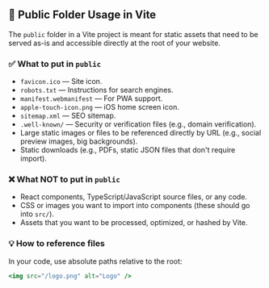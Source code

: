 ## 📂 Public Folder Usage in Vite

The `public` folder in a Vite project is meant for static assets that need to be served as-is and accessible directly at the root of your website.

### ✅ What to put in `public`

- `favicon.ico` — Site icon.
- `robots.txt` — Instructions for search engines.
- `manifest.webmanifest` — For PWA support.
- `apple-touch-icon.png` — iOS home screen icon.
- `sitemap.xml` — SEO sitemap.
- `.well-known/` — Security or verification files (e.g., domain verification).
- Large static images or files to be referenced directly by URL (e.g., social preview images, big backgrounds).
- Static downloads (e.g., PDFs, static JSON files that don't require import).

### ❌ What NOT to put in `public`

- React components, TypeScript/JavaScript source files, or any code.
- CSS or images you want to import into components (these should go into `src/`).
- Assets that you want to be processed, optimized, or hashed by Vite.

### 💡 How to reference files

In your code, use absolute paths relative to the root:

```jsx
<img src="/logo.png" alt="Logo" />
